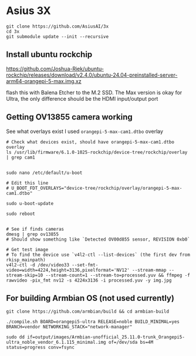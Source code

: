 # Asius 3X

```
git clone https://github.com/AsiusAI/3x
cd 3x
git submodule update --init --recursive
```


## Install ubuntu rockchip

https://github.com/Joshua-Riek/ubuntu-rockchip/releases/download/v2.4.0/ubuntu-24.04-preinstalled-server-arm64-orangepi-5-max.img.xz

flash this with Balena Etcher to the M.2 SSD. The Max version is okay for Ultra, the only difference should be the HDMI input/output port



## Getting OV13855 camera working

See what overlays exist I used `orangepi-5-max-cam1.dtbo` overlay


```
# Check what devices exist, should have orangepi-5-max-cam1.dtbo overlay
ls /usr/lib/firmware/6.1.0-1025-rockchip/device-tree/rockchip/overlay | grep cam1


sudo nano /etc/default/u-boot

# Edit this line
# U_BOOT_FDT_OVERLAYS="device-tree/rockchip/overlay/orangepi-5-max-cam1.dtbo"

sudo u-boot-update

sudo reboot


# See if finds cameras 
dmesg | grep ov13855
# Should show something like `Detected OV00d855 sensor, REVISION 0xb0`

# Get test image
# To find the device use `v4l2-ctl --list-devices` (the first dev from rkisp_mainpath)
v4l2-ctl -d /dev/video33 --set-fmt-video=width=4224,height=3136,pixelformat='NV12' --stream-mmap --stream-skip=10 --stream-count=1 --stream-to=processed.yuv && ffmpeg -f rawvideo -pix_fmt nv12 -s 4224x3136 -i processed.yuv -y img.jpg
```


## For building Armbian OS (not used currently)

```
git clone https://github.com/armbian/build && cd armbian-build

./compile.sh BOARD=orangepi5-ultra RELEASE=noble BUILD_MINIMAL=yes BRANCH=vendor NETWORKING_STACK="network-manager"

sudo dd if=output/images/Armbian-unofficial_25.11.0-trunk_Orangepi5-ultra_noble_vendor_6.1.115_minimal.img of=/dev/sda bs=4M status=progress conv=fsync
```
